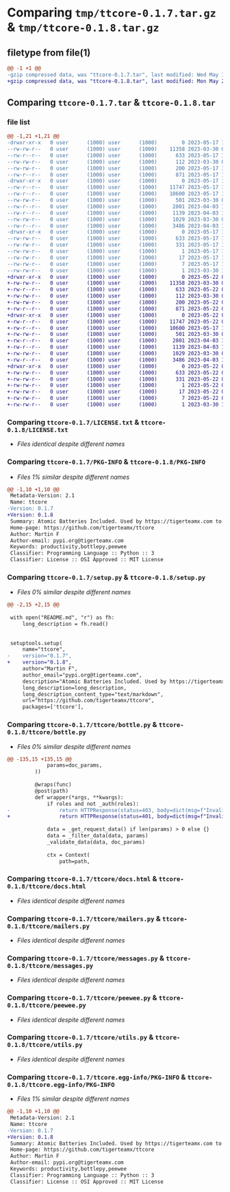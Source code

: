 # Comparing `tmp/ttcore-0.1.7.tar.gz` & `tmp/ttcore-0.1.8.tar.gz`

## filetype from file(1)

```diff
@@ -1 +1 @@
-gzip compressed data, was "ttcore-0.1.7.tar", last modified: Wed May 17 12:32:57 2023, max compression
+gzip compressed data, was "ttcore-0.1.8.tar", last modified: Mon May 22 08:33:25 2023, max compression
```

## Comparing `ttcore-0.1.7.tar` & `ttcore-0.1.8.tar`

### file list

```diff
@@ -1,21 +1,21 @@
-drwxr-xr-x   0 user      (1000) user      (1000)        0 2023-05-17 12:32:57.743664 ttcore-0.1.7/
--rw-rw-r--   0 user      (1000) user      (1000)    11358 2023-03-30 08:55:21.000000 ttcore-0.1.7/LICENSE.txt
--rw-r--r--   0 user      (1000) user      (1000)      633 2023-05-17 12:32:57.743664 ttcore-0.1.7/PKG-INFO
--rw-rw-r--   0 user      (1000) user      (1000)      112 2023-03-30 08:58:11.000000 ttcore-0.1.7/README.md
--rw-rw-r--   0 user      (1000) user      (1000)      200 2023-05-17 12:32:57.744664 ttcore-0.1.7/setup.cfg
--rw-r--r--   0 user      (1000) user      (1000)      871 2023-05-17 12:32:25.000000 ttcore-0.1.7/setup.py
-drwxr-xr-x   0 user      (1000) user      (1000)        0 2023-05-17 12:32:57.742664 ttcore-0.1.7/ttcore/
--rw-r--r--   0 user      (1000) user      (1000)    11747 2023-05-17 12:32:25.000000 ttcore-0.1.7/ttcore/bottle.py
--rw-r--r--   0 user      (1000) user      (1000)    10600 2023-05-17 12:32:25.000000 ttcore-0.1.7/ttcore/docs.html
--rw-rw-r--   0 user      (1000) user      (1000)      501 2023-03-30 08:55:53.000000 ttcore-0.1.7/ttcore/ip.py
--rw-r--r--   0 user      (1000) user      (1000)     2801 2023-04-03 18:50:11.000000 ttcore-0.1.7/ttcore/mailers.py
--rw-r--r--   0 user      (1000) user      (1000)     1139 2023-04-03 14:30:07.000000 ttcore-0.1.7/ttcore/messages.py
--rw-rw-r--   0 user      (1000) user      (1000)     1029 2023-03-30 08:55:53.000000 ttcore-0.1.7/ttcore/peewee.py
--rw-r--r--   0 user      (1000) user      (1000)     3486 2023-04-03 14:30:07.000000 ttcore-0.1.7/ttcore/utils.py
-drwxr-xr-x   0 user      (1000) user      (1000)        0 2023-05-17 12:32:57.743664 ttcore-0.1.7/ttcore.egg-info/
--rw-rw-r--   0 user      (1000) user      (1000)      633 2023-05-17 12:32:57.000000 ttcore-0.1.7/ttcore.egg-info/PKG-INFO
--rw-rw-r--   0 user      (1000) user      (1000)      331 2023-05-17 12:32:57.000000 ttcore-0.1.7/ttcore.egg-info/SOURCES.txt
--rw-rw-r--   0 user      (1000) user      (1000)        1 2023-05-17 12:32:57.000000 ttcore-0.1.7/ttcore.egg-info/dependency_links.txt
--rw-rw-r--   0 user      (1000) user      (1000)       17 2023-05-17 12:32:57.000000 ttcore-0.1.7/ttcore.egg-info/requires.txt
--rw-rw-r--   0 user      (1000) user      (1000)        7 2023-05-17 12:32:57.000000 ttcore-0.1.7/ttcore.egg-info/top_level.txt
--rw-rw-r--   0 user      (1000) user      (1000)        1 2023-03-30 11:51:08.000000 ttcore-0.1.7/ttcore.egg-info/zip-safe
+drwxr-xr-x   0 user      (1000) user      (1000)        0 2023-05-22 08:33:25.638784 ttcore-0.1.8/
+-rw-rw-r--   0 user      (1000) user      (1000)    11358 2023-03-30 08:55:21.000000 ttcore-0.1.8/LICENSE.txt
+-rw-r--r--   0 user      (1000) user      (1000)      633 2023-05-22 08:33:25.638784 ttcore-0.1.8/PKG-INFO
+-rw-rw-r--   0 user      (1000) user      (1000)      112 2023-03-30 08:58:11.000000 ttcore-0.1.8/README.md
+-rw-rw-r--   0 user      (1000) user      (1000)      200 2023-05-22 08:33:25.639784 ttcore-0.1.8/setup.cfg
+-rw-r--r--   0 user      (1000) user      (1000)      871 2023-05-22 08:33:17.000000 ttcore-0.1.8/setup.py
+drwxr-xr-x   0 user      (1000) user      (1000)        0 2023-05-22 08:33:25.635784 ttcore-0.1.8/ttcore/
+-rw-r--r--   0 user      (1000) user      (1000)    11747 2023-05-22 08:33:17.000000 ttcore-0.1.8/ttcore/bottle.py
+-rw-r--r--   0 user      (1000) user      (1000)    10600 2023-05-17 12:32:25.000000 ttcore-0.1.8/ttcore/docs.html
+-rw-rw-r--   0 user      (1000) user      (1000)      501 2023-03-30 08:55:53.000000 ttcore-0.1.8/ttcore/ip.py
+-rw-r--r--   0 user      (1000) user      (1000)     2801 2023-04-03 18:50:11.000000 ttcore-0.1.8/ttcore/mailers.py
+-rw-r--r--   0 user      (1000) user      (1000)     1139 2023-04-03 14:30:07.000000 ttcore-0.1.8/ttcore/messages.py
+-rw-rw-r--   0 user      (1000) user      (1000)     1029 2023-03-30 08:55:53.000000 ttcore-0.1.8/ttcore/peewee.py
+-rw-r--r--   0 user      (1000) user      (1000)     3486 2023-04-03 14:30:07.000000 ttcore-0.1.8/ttcore/utils.py
+drwxr-xr-x   0 user      (1000) user      (1000)        0 2023-05-22 08:33:25.637784 ttcore-0.1.8/ttcore.egg-info/
+-rw-rw-r--   0 user      (1000) user      (1000)      633 2023-05-22 08:33:25.000000 ttcore-0.1.8/ttcore.egg-info/PKG-INFO
+-rw-rw-r--   0 user      (1000) user      (1000)      331 2023-05-22 08:33:25.000000 ttcore-0.1.8/ttcore.egg-info/SOURCES.txt
+-rw-rw-r--   0 user      (1000) user      (1000)        1 2023-05-22 08:33:25.000000 ttcore-0.1.8/ttcore.egg-info/dependency_links.txt
+-rw-rw-r--   0 user      (1000) user      (1000)       17 2023-05-22 08:33:25.000000 ttcore-0.1.8/ttcore.egg-info/requires.txt
+-rw-rw-r--   0 user      (1000) user      (1000)        7 2023-05-22 08:33:25.000000 ttcore-0.1.8/ttcore.egg-info/top_level.txt
+-rw-rw-r--   0 user      (1000) user      (1000)        1 2023-03-30 11:51:08.000000 ttcore-0.1.8/ttcore.egg-info/zip-safe
```

### Comparing `ttcore-0.1.7/LICENSE.txt` & `ttcore-0.1.8/LICENSE.txt`

 * *Files identical despite different names*

### Comparing `ttcore-0.1.7/PKG-INFO` & `ttcore-0.1.8/PKG-INFO`

 * *Files 1% similar despite different names*

```diff
@@ -1,10 +1,10 @@
 Metadata-Version: 2.1
 Name: ttcore
-Version: 0.1.7
+Version: 0.1.8
 Summary: Atomic Batteries Included. Used by https://tigerteamx.com to maximize producitivty.
 Home-page: https://github.com/tigerteamx/ttcore
 Author: Martin F
 Author-email: pypi.org@tigerteamx.com
 Keywords: productivity,bottlepy,peewee
 Classifier: Programming Language :: Python :: 3
 Classifier: License :: OSI Approved :: MIT License
```

### Comparing `ttcore-0.1.7/setup.py` & `ttcore-0.1.8/setup.py`

 * *Files 0% similar despite different names*

```diff
@@ -2,15 +2,15 @@
 
 with open("README.md", "r") as fh:
     long_description = fh.read()
 
 
 setuptools.setup(
     name="ttcore",
-    version="0.1.7",
+    version="0.1.8",
     author="Martin F",
     author_email="pypi.org@tigerteamx.com",
     description="Atomic Batteries Included. Used by https://tigerteamx.com to maximize producitivty.",
     long_description=long_description,
     long_description_content_type="text/markdown",
     url="https://github.com/tigerteamx/ttcore",
     packages=['ttcore'],
```

### Comparing `ttcore-0.1.7/ttcore/bottle.py` & `ttcore-0.1.8/ttcore/bottle.py`

 * *Files 0% similar despite different names*

```diff
@@ -135,15 +135,15 @@
             params=doc_params,
         ))
 
         @wraps(func)
         @post(path)
         def wrapper(*args, **kwargs):
             if roles and not _auth(roles):
-                return HTTPResponse(status=403, body=dict(msg=f"Invalid access. Requires {', '.join(roles)}"))
+                return HTTPResponse(status=401, body=dict(msg=f"Invalid access. Requires {', '.join(roles)}"))
 
             data = _get_request_data() if len(params) > 0 else {}
             data = _filter_data(data, params)
             _validate_data(data, doc_params)
 
             ctx = Context(
                 path=path,
```

### Comparing `ttcore-0.1.7/ttcore/docs.html` & `ttcore-0.1.8/ttcore/docs.html`

 * *Files identical despite different names*

### Comparing `ttcore-0.1.7/ttcore/mailers.py` & `ttcore-0.1.8/ttcore/mailers.py`

 * *Files identical despite different names*

### Comparing `ttcore-0.1.7/ttcore/messages.py` & `ttcore-0.1.8/ttcore/messages.py`

 * *Files identical despite different names*

### Comparing `ttcore-0.1.7/ttcore/peewee.py` & `ttcore-0.1.8/ttcore/peewee.py`

 * *Files identical despite different names*

### Comparing `ttcore-0.1.7/ttcore/utils.py` & `ttcore-0.1.8/ttcore/utils.py`

 * *Files identical despite different names*

### Comparing `ttcore-0.1.7/ttcore.egg-info/PKG-INFO` & `ttcore-0.1.8/ttcore.egg-info/PKG-INFO`

 * *Files 1% similar despite different names*

```diff
@@ -1,10 +1,10 @@
 Metadata-Version: 2.1
 Name: ttcore
-Version: 0.1.7
+Version: 0.1.8
 Summary: Atomic Batteries Included. Used by https://tigerteamx.com to maximize producitivty.
 Home-page: https://github.com/tigerteamx/ttcore
 Author: Martin F
 Author-email: pypi.org@tigerteamx.com
 Keywords: productivity,bottlepy,peewee
 Classifier: Programming Language :: Python :: 3
 Classifier: License :: OSI Approved :: MIT License
```

